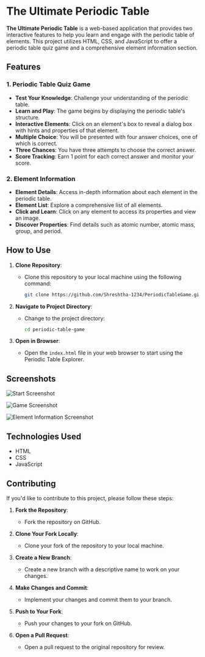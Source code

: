 # The Ultimate Periodic Table

**The Ultimate Periodic Table** is a web-based application that provides two interactive features to help you learn and engage with the periodic table of elements. This project utilizes HTML, CSS, and JavaScript to offer a periodic table quiz game and a comprehensive element information section.

## Features

### 1. Periodic Table Quiz Game
- **Test Your Knowledge**: Challenge your understanding of the periodic table.
- **Learn and Play**: The game begins by displaying the periodic table's structure.
- **Interactive Elements**: Click on an element's box to reveal a dialog box with hints and properties of that element.
- **Multiple Choice**: You will be presented with four answer choices, one of which is correct.
- **Three Chances**: You have three attempts to choose the correct answer.
- **Score Tracking**: Earn 1 point for each correct answer and monitor your score.

### 2. Element Information
- **Element Details**: Access in-depth information about each element in the periodic table.
- **Element List**: Explore a comprehensive list of all elements.
- **Click and Learn**: Click on any element to access its properties and view an image.
- **Discover Properties**: Find details such as atomic number, atomic mass, group, and period.

## How to Use

1. **Clone Repository**:
   - Clone this repository to your local machine using the following command:

     ```bash
     git clone https://github.com/Shreshtha-1234/PeriodicTableGame.git
     ```

2. **Navigate to Project Directory**:
   - Change to the project directory:

     ```bash
     cd periodic-table-game
     ```

3. **Open in Browser**:
   - Open the `index.html` file in your web browser to start using the Periodic Table Explorer.

## Screenshots

![Start Screenshot](https://drive.google.com/file/d/13OT9gySG0kVbFS5RMrJnoiglFbdNCmzg/view?usp=drive_link)

![Game Screenshot](https://drive.google.com/file/d/1qKPjHJp4s4AGIrdp_TNBo47ejKSRZchG/view?usp=drive_link)

![Element Information Screenshot](https://drive.google.com/file/d/1Qe6S4EbBnBu4R1CJtU4LhOQC8TZs-O10/view?usp=drive_link)


## Technologies Used

- HTML
- CSS
- JavaScript

## Contributing

If you'd like to contribute to this project, please follow these steps:

1. **Fork the Repository**:
   - Fork the repository on GitHub.

2. **Clone Your Fork Locally**:
   - Clone your fork of the repository to your local machine.

3. **Create a New Branch**:
   - Create a new branch with a descriptive name to work on your changes.

4. **Make Changes and Commit**:
   - Implement your changes and commit them to your branch.

5. **Push to Your Fork**:
   - Push your changes to your fork on GitHub.

6. **Open a Pull Request**:
   - Open a pull request to the original repository for review.


